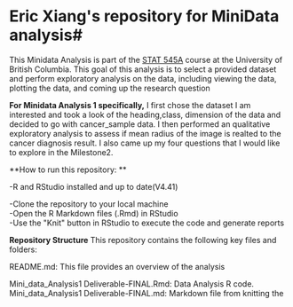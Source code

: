 
# Eric Xiang's repository for MiniData analysis#

This Minidata Analysis is part of the [STAT 545A](https://stat545.stat.ubc.ca/syllabus-545a/) course at the University of British Columbia. This goal of this analysis is to select a provided dataset and perform exploratory analysis on the data, including viewing the data, plotting the data, and coming up the research question 

**For Minidata Analysis 1 specifically,** I first chose the dataset I am interested and took a look of the heading,class, dimension of the data and decided to go with cancer_sample data. I then performed an qualitative exploratory analysis to assess  if mean radius of the image is realted to the cancer diagnosis result. I also came up my four questions that I would like to explore in the Milestone2. 


**How to run this repository: **                                                                                                                                                                

-R and RStudio installed and up to date(V4.41) 

-Clone the repository to your local machine                                                                                                                                              
-Open the R Markdown files (.Rmd) in RStudio                                                                                                                                           
-Use the "Knit" button in RStudio to execute the code and generate reports

**Repository Structure**
This repository contains the following key files and folders:

README.md: This file provides an overview of the analysis

Mini_data_Analysis1 Deliverable-FINAL.Rmd: Data Analysis R code.
Mini_data_Analysis1 Deliverable-FINAL.md: Markdown file from knitting the 
